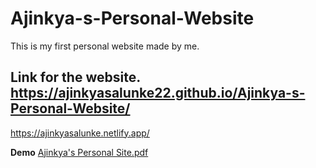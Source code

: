 # Ajinkya-s-Personal-Website
This is my first personal website made by me.

Link for the website.
https://ajinkyasalunke22.github.io/Ajinkya-s-Personal-Website/
-
https://ajinkyasalunke.netlify.app/

**Demo**
[Ajinkya's Personal Site.pdf](https://github.com/AjinkyaSalunke22/Ajinkya-s-Personal-Website/files/13739915/Ajinkya.s.Personal.Site.pdf)
